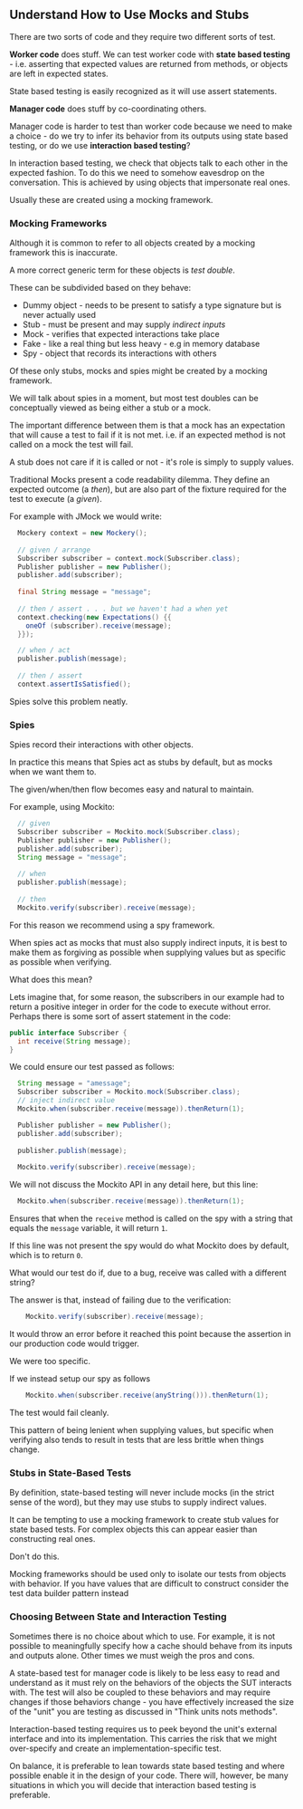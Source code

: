 ## Understand How to Use Mocks and Stubs

There are two sorts of code and they require two different sorts of test.

**Worker code** does stuff. We can test worker code with **state based testing** - i.e. asserting that expected values are returned from methods, or objects are left in expected states.

State based testing is easily recognized as it will use assert statements.

**Manager code** does stuff by co-coordinating others. 

Manager code is harder to test than worker code because we need to make a choice - do we try to infer its behavior from its outputs using state based testing, or do we use **interaction based testing**?

In interaction based testing, we check that objects talk to each other in the expected fashion. To do this we need to somehow eavesdrop on the conversation. This is achieved by using objects that impersonate real ones.

Usually these are created using a mocking framework.

### Mocking Frameworks

Although it is common to refer to all objects created by a mocking framework this is inaccurate.

A more correct generic term for these objects is *test double*.

These can be subdivided based on they behave:

* Dummy object - needs to be present to satisfy a type signature but is never actually used
* Stub - must be present and may supply *indirect inputs*
* Mock - verifies that expected interactions take place
* Fake - like a real thing but less heavy - e.g in memory database
* Spy  - object that records its interactions with others

Of these only stubs, mocks and spies might be created by a mocking framework.

We will talk about spies in a moment, but most test doubles can be conceptually viewed as being either a stub or a mock.

The important difference between them is that a mock has an expectation that will cause a test to fail if it is not met. i.e. if an expected method is not called on a mock the test will fail. 

A stub does not care if it is called or not - it's role is simply to supply values.

Traditional Mocks present a code readability dilemma. They define an expected outcome (a *then*), but are also part of the fixture required for the test to execute (a *given*).

For example with JMock we would write:

```java
  Mockery context = new Mockery(); 
 
  // given / arrange
  Subscriber subscriber = context.mock(Subscriber.class);
  Publisher publisher = new Publisher();
  publisher.add(subscriber);
        
  final String message = "message";
 
  // then / assert . . . but we haven't had a when yet      
  context.checking(new Expectations() {{
    oneOf (subscriber).receive(message);
  }});

  // when / act
  publisher.publish(message);
       
  // then / assert
  context.assertIsSatisfied();
```

Spies solve this problem neatly.

### Spies

Spies record their interactions with other objects.

In practice this means that Spies act as stubs by default, but as mocks when we want them to.

The given/when/then flow becomes easy and natural to maintain.

For example, using Mockito:

```java
  // given
  Subscriber subscriber = Mockito.mock(Subscriber.class);
  Publisher publisher = new Publisher();
  publisher.add(subscriber);
  String message = "message";
  
  // when
  publisher.publish(message);
    
  // then
  Mockito.verify(subscriber).receive(message); 
```

For this reason we recommend using a spy framework. 

When spies act as mocks that must also supply indirect inputs, it is best to make them as forgiving as possible when supplying values but as specific as possible when verifying.

What does this mean?

Lets imagine that, for some reason, the subscribers in our example had to return a positive integer in order for the code to execute without error. Perhaps there is some sort of assert statement in the code:

```java
public interface Subscriber {
  int receive(String message);
}
```

We could ensure our test passed as follows: 

```java
  String message = "amessage";
  Subscriber subscriber = Mockito.mock(Subscriber.class);
  // inject indirect value 
  Mockito.when(subscriber.receive(message)).thenReturn(1);

  Publisher publisher = new Publisher();
  publisher.add(subscriber);
    
  publisher.publish(message);
    
  Mockito.verify(subscriber).receive(message); 
```

We will not discuss the Mockito API in any detail here, but this line:

```java
  Mockito.when(subscriber.receive(message)).thenReturn(1);
```

Ensures that when the `receive` method is called on the spy with a string that equals the `message` variable, it will return `1`. 

If this line was not present the spy would do what Mockito does by default, which is to return `0`.

What would our test do if, due to a bug, receive was called with a different string?

The answer is that, instead of failing due to the verification:

```java
    Mockito.verify(subscriber).receive(message); 
```

It would throw an error before it reached this point because the assertion in our production code would trigger.

We were too specific.

If we instead setup our spy as follows

```java
    Mockito.when(subscriber.receive(anyString())).thenReturn(1);
```

The test would fail cleanly.

This pattern of being lenient when supplying values, but specific when verifying also tends to result in tests that are less brittle when things change.

### Stubs in State-Based Tests

By definition, state-based testing will never include mocks (in the strict sense of the word), but they may use stubs to supply indirect values.

It can be tempting to use a mocking framework to create stub values for state based tests. For complex objects this can appear easier than constructing real ones.

Don't do this.

Mocking frameworks should be used only to isolate our tests from objects with behavior. If you have values that are difficult to construct consider the test data builder pattern instead

### Choosing Between State and Interaction Testing

Sometimes there is no choice about which to use. For example, it is not possible to meaningfully specify how a cache should behave from its inputs and outputs alone. Other times we must weigh the pros and cons.

A state-based test for manager code is likely to be less easy to read and understand as it must rely on the behaviors of the objects the SUT interacts with. The test will also be coupled to these behaviors and may require changes if those behaviors change - you have effectively increased the size of the "unit" you are testing as discussed in "Think units nots methods".

Interaction-based testing requires us to peek beyond the unit's external interface and into its implementation. This carries the risk that we might over-specify and create an implementation-specific test.

On balance, it is preferable to lean towards state based testing and where possible enable it in the design of your code. There will, however, be many situations in which you will decide that interaction based testing is preferable.

